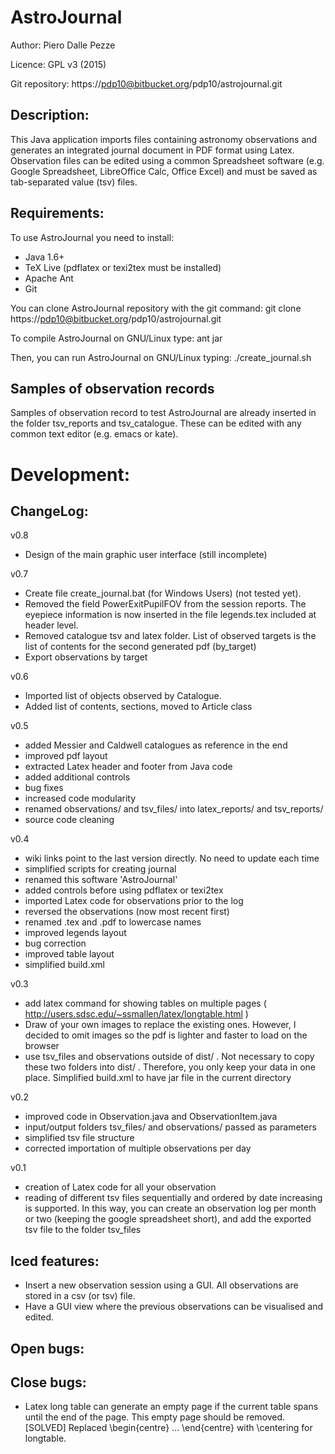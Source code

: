 
# AstroJournal

Author: Piero Dalle Pezze

Licence: GPL v3 (2015)

Git repository: https://pdp10@bitbucket.org/pdp10/astrojournal.git



## Description:
This Java application imports files containing astronomy observations 
and generates an integrated journal document in PDF format using Latex. 
Observation files can be edited using a common Spreadsheet software 
(e.g. Google Spreadsheet, LibreOffice Calc, Office Excel) and must be 
saved as tab-separated value (tsv) files.



## Requirements:
To use AstroJournal you need to install:

- Java 1.6+
- TeX Live (pdflatex or texi2tex must be installed)
- Apache Ant
- Git

You can clone AstroJournal repository with the git command:
git clone https://pdp10@bitbucket.org/pdp10/astrojournal.git

To compile AstroJournal on GNU/Linux type:
ant jar

Then, you can run AstroJournal on GNU/Linux typing:
./create_journal.sh


## Samples of observation records
Samples of observation record to test AstroJournal are already inserted in the folder tsv_reports and tsv_catalogue. These can be edited with any common text editor (e.g. emacs or kate).



# Development:

## ChangeLog:

v0.8

- Design of the main graphic user interface (still incomplete)

v0.7

- Create file create_journal.bat (for Windows Users) (not tested yet).
- Removed the field PowerExitPupilFOV from the session reports. The eyepiece information is now inserted in the file legends.tex included at header level.
- Removed catalogue tsv and latex folder. List of observed targets is the list of contents for the second generated pdf (by_target)
- Export observations by target

v0.6

- Imported list of objects observed by Catalogue.
- Added list of contents, sections, moved to Article class

v0.5

- added Messier and Caldwell catalogues as reference in the end
- improved pdf layout
- extracted Latex header and footer from Java code
- added additional controls
- bug fixes
- increased code modularity
- renamed observations/ and tsv_files/ into latex_reports/ and tsv_reports/
- source code cleaning

v0.4

- wiki links point to the last version directly. No need to update each time 
- simplified scripts for creating journal
- renamed this software 'AstroJournal'
- added controls before using pdflatex or texi2tex
- imported Latex code for observations prior to the log
- reversed the observations (now most recent first)
- renamed .tex and .pdf to lowercase names
- improved legends layout
- bug correction
- improved table layout
- simplified build.xml

v0.3

- add latex command for showing tables on multiple pages 
( http://users.sdsc.edu/~ssmallen/latex/longtable.html )
- Draw of your own images to replace the existing ones. However, I 
decided to omit images so the pdf is lighter and faster to load on the browser
- use tsv_files and observations outside of dist/ . Not necessary to copy 
these two folders into dist/ . Therefore, you only keep your data in one 
place. Simplified build.xml to have jar file in the current directory

v0.2

- improved code in Observation.java and ObservationItem.java
- input/output folders tsv_files/ and observations/ passed as parameters
- simplified tsv file structure
- corrected importation of multiple observations per day

v0.1

- creation of Latex code for all your observation
- reading of different tsv files sequentially and ordered by date increasing 
is supported. In this way, you can create an observation log per month or 
two (keeping the google spreadsheet short), and add the exported tsv file 
to the folder tsv_files



## Iced features:

- Insert a new observation session using a GUI. All observations are stored in a csv (or tsv) file.
- Have a GUI view where the previous observations can be visualised and edited.



## Open bugs:



## Close bugs:

- Latex long table can generate an empty page if the current table spans 
until the end of the page. This empty page should be removed. [SOLVED] 
Replaced \begin{centre} ... \end{centre} with \centering for longtable.

